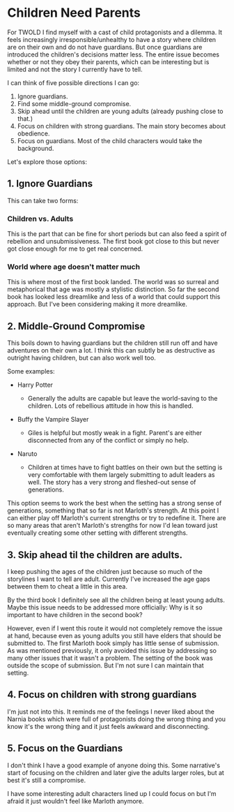 # Children Need Parents

For TWOLD I find myself with a cast of child protagonists and a dilemma.  It feels increasingly irresponsible/unhealthy to have a story where children are on their own and do not have guardians.  But once guardians are introduced the children's decisions matter less.  The entire issue becomes whether or not they obey their parents, which can be interesting but is limited and not the story I currently have to tell.

I can think of five possible directions I can go:

1. Ignore guardians.
2. Find some middle-ground compromise.
3. Skip ahead until the children are young adults (already pushing close to that.)
4. Focus on children with strong guardians.  The main story becomes about obedience.
5. Focus on guardians.  Most of the child characters would take the background.

Let's explore those options:

## 1. Ignore Guardians

This can take two forms:

### Children vs. Adults

This is the part that can be fine for short periods but can also feed a spirit of rebellion and unsubmissiveness.  The first book got close to this but never got close enough for me to get real concerned.

### World where age doesn't matter much

This is where most of the first book landed.  The world was so surreal and metaphorical that age was mostly a stylistic distinction.  So far the second book has looked less dreamlike and less of a world that could support this approach.  But I've been considering making it more dreamlike.

## 2. Middle-Ground Compromise

This boils down to having guardians but the children still run off and have adventures on their own a lot.  I think this can subtly be as destructive as outright having children, but can also work well too.

Some examples:

* Harry Potter
    * Generally the adults are capable but leave the world-saving to the children.  Lots of rebellious attitude in how this is handled.
 
* Buffy the Vampire Slayer
    * Giles is helpful but mostly weak in a fight.  Parent's are either disconnected from any of the conflict or simply no help.

* Naruto
    * Children at times have to fight battles on their own but the setting is very comfortable with them largely submitting to adult leaders as well.  The story has a very strong and fleshed-out sense of generations.

This option seems to work the best when the setting has a strong sense of generations, something that so far is not Marloth's strength.  At this point I can either play off Marloth's current strengths or try to redefine it.  There are so many areas that aren't Marloth's strengths for now I'd lean toward just eventually creating some other setting with different strengths.

## 3. Skip ahead til the children are adults.

I keep pushing the ages of the children just because so much of the storylines I want to tell are adult.  Currently I've increased the age gaps between them to cheat a little in this area.

By the third book I definitely see all the children being at least young adults.  Maybe this issue needs to be addressed more officially: Why is it so important to have children in the second book?

However, even if I went this route it would not completely remove the issue at hand, because even as young adults you still have elders that should be submitted to.  The first Marloth book simply has little sense of submission.  As was mentioned previously, it only avoided this issue by addressing so many other issues that it wasn't a problem.  The setting of the book was outside the scope of submission.  But I'm not sure I can maintain that setting.

## 4. Focus on children with strong guardians

I'm just not into this.  It reminds me of the feelings I never liked about the Narnia books which were full of protagonists doing the wrong thing and you know it's the wrong thing and it just feels awkward and disconnecting.

## 5. Focus on the Guardians

I don't think I have a good example of anyone doing this.  Some narrative's start of focusing on the children and later give the adults larger roles, but at best it's still a compromise.

I have some interesting adult characters lined up I could focus on but I'm afraid it just wouldn't feel like Marloth anymore.